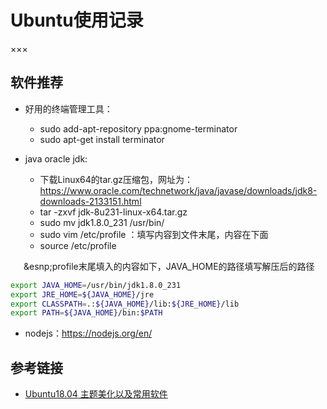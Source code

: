 # Ubuntu使用记录
×××
## 软件推荐
- 好用的终端管理工具：
	- sudo add-apt-repository ppa:gnome-terminator 
	- sudo apt-get install terminator

- java oracle jdk:
	- 下载Linux64的tar.gz压缩包，网址为：https://www.oracle.com/technetwork/java/javase/downloads/jdk8-downloads-2133151.html
	- tar -zxvf jdk-8u231-linux-x64.tar.gz
	- sudo mv jdk1.8.0_231 /usr/bin/
	- sudo vim /etc/profile  ：填写内容到文件末尾，内容在下面
	- source /etc/profile

&ensp;&ensp;&ensp;&esnp;profile末尾填入的内容如下，JAVA_HOME的路径填写解压后的路径

```sh
export JAVA_HOME=/usr/bin/jdk1.8.0_231 
export JRE_HOME=${JAVA_HOME}/jre  
export CLASSPATH=.:${JAVA_HOME}/lib:${JRE_HOME}/lib  
export PATH=${JAVA_HOME}/bin:$PATH
```

- nodejs：https://nodejs.org/en/

## 参考链接
- [Ubuntu18.04 主题美化以及常用软件](https://www.jianshu.com/p/7d153a484f72)